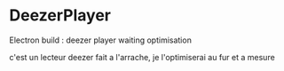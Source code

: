 # DeezerPlayer
Electron build :  deezer player waiting optimisation

c'est un lecteur deezer fait a l'arrache, je l'optimiserai au fur et a mesure
